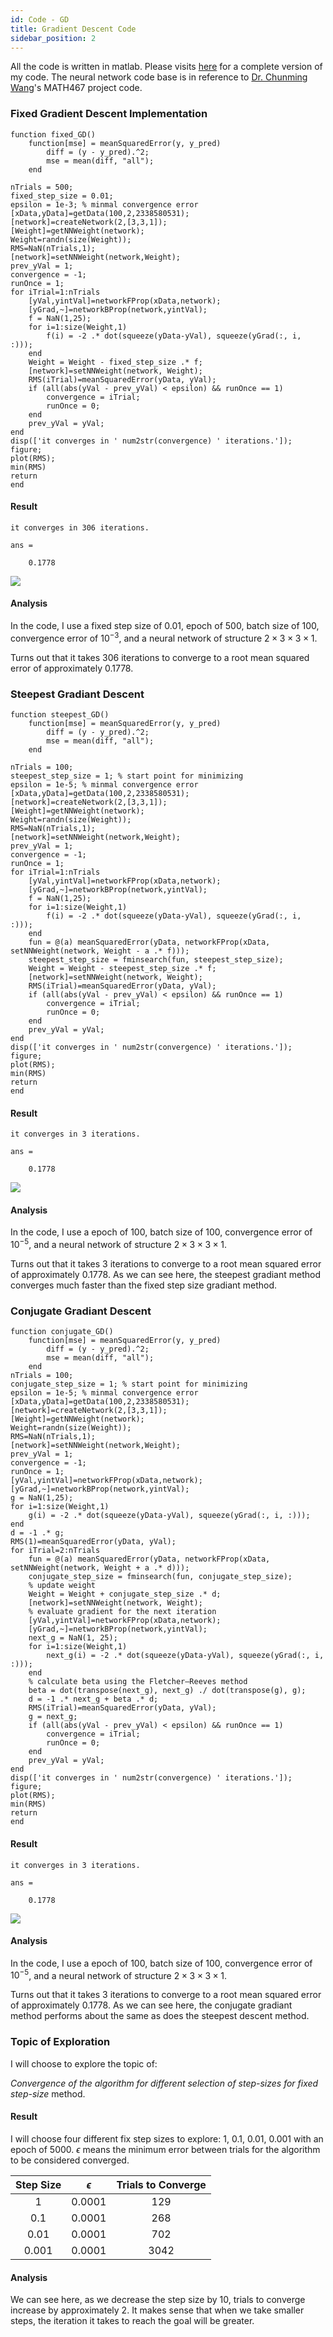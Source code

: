 ```yaml
---
id: Code - GD
title: Gradient Descent Code
sidebar_position: 2
---
```


All the code is written in matlab. Please visits [here](https://github.com/pwang649/coding_practice/tree/main/GD) for a complete version of my code. The neural network code base is in reference to [Dr. Chunming Wang](https://dornsife.usc.edu/cf/faculty-and-staff/faculty.cfm?pid=1003805)'s MATH467 project code.

### Fixed Gradient Descent Implementation

```{octave}
function fixed_GD()
    function[mse] = meanSquaredError(y, y_pred)
        diff = (y - y_pred).^2;
        mse = mean(diff, "all");
    end

nTrials = 500;
fixed_step_size = 0.01;
epsilon = 1e-3; % minmal convergence error
[xData,yData]=getData(100,2,2338580531);
[network]=createNetwork(2,[3,3,1]);
[Weight]=getNNWeight(network);
Weight=randn(size(Weight));
RMS=NaN(nTrials,1);
[network]=setNNWeight(network,Weight);
prev_yVal = 1;
convergence = -1;
runOnce = 1;
for iTrial=1:nTrials
    [yVal,yintVal]=networkFProp(xData,network);
    [yGrad,~]=networkBProp(network,yintVal);
    f = NaN(1,25);
    for i=1:size(Weight,1)
        f(i) = -2 .* dot(squeeze(yData-yVal), squeeze(yGrad(:, i, :)));
    end
    Weight = Weight - fixed_step_size .* f;
    [network]=setNNWeight(network, Weight);
    RMS(iTrial)=meanSquaredError(yData, yVal);
    if (all(abs(yVal - prev_yVal) < epsilon) && runOnce == 1)
        convergence = iTrial;
        runOnce = 0;
    end
    prev_yVal = yVal;
end
disp(['it converges in ' num2str(convergence) ' iterations.']);
figure;
plot(RMS);
min(RMS)
return
end
```

#### Result

```
it converges in 306 iterations.

ans =

    0.1778
```

![](/img/code_img/Optimization/fixed_GD.png)

#### Analysis

In the code, I use a fixed step size of $0.01$, epoch of $500$, batch size of $100$, convergence error of $10^{-3}$, and a neural network of structure $2\times 3\times 3\times 1$.

Turns out that it takes 306 iterations to converge to a root mean squared error of approximately 0.1778.

### Steepest Gradiant Descent

```{octave}
function steepest_GD()
    function[mse] = meanSquaredError(y, y_pred)
        diff = (y - y_pred).^2;
        mse = mean(diff, "all");
    end

nTrials = 100;
steepest_step_size = 1; % start point for minimizing
epsilon = 1e-5; % minmal convergence error
[xData,yData]=getData(100,2,2338580531);
[network]=createNetwork(2,[3,3,1]);
[Weight]=getNNWeight(network);
Weight=randn(size(Weight));
RMS=NaN(nTrials,1);
[network]=setNNWeight(network,Weight);
prev_yVal = 1;
convergence = -1;
runOnce = 1;
for iTrial=1:nTrials
    [yVal,yintVal]=networkFProp(xData,network);
    [yGrad,~]=networkBProp(network,yintVal);
    f = NaN(1,25);
    for i=1:size(Weight,1)
        f(i) = -2 .* dot(squeeze(yData-yVal), squeeze(yGrad(:, i, :)));
    end
    fun = @(a) meanSquaredError(yData, networkFProp(xData, setNNWeight(network, Weight - a .* f)));
    steepest_step_size = fminsearch(fun, steepest_step_size);
    Weight = Weight - steepest_step_size .* f;
    [network]=setNNWeight(network, Weight);
    RMS(iTrial)=meanSquaredError(yData, yVal);
    if (all(abs(yVal - prev_yVal) < epsilon) && runOnce == 1)
        convergence = iTrial;
        runOnce = 0;
    end
    prev_yVal = yVal;
end
disp(['it converges in ' num2str(convergence) ' iterations.']);
figure;
plot(RMS);
min(RMS)
return
end
```

#### Result

```
it converges in 3 iterations.

ans =

    0.1778
```

![](/img/code_img/Optimization/steepest_GD.png)

#### Analysis

In the code, I use a epoch of $100$, batch size of $100$, convergence error of $10^{-5}$, and a neural network of structure $2\times 3\times 3\times 1$.

Turns out that it takes 3 iterations to converge to a root mean squared error of approximately 0.1778. As we can see here, the steepest gradiant method converges much faster than the fixed step size gradiant method.

### Conjugate Gradiant Descent

```{octave}
function conjugate_GD()
    function[mse] = meanSquaredError(y, y_pred)
        diff = (y - y_pred).^2;
        mse = mean(diff, "all");
    end
nTrials = 100;
conjugate_step_size = 1; % start point for minimizing
epsilon = 1e-5; % minmal convergence error
[xData,yData]=getData(100,2,2338580531);
[network]=createNetwork(2,[3,3,1]);
[Weight]=getNNWeight(network);
Weight=randn(size(Weight));
RMS=NaN(nTrials,1);
[network]=setNNWeight(network,Weight);
prev_yVal = 1;
convergence = -1;
runOnce = 1;
[yVal,yintVal]=networkFProp(xData,network);
[yGrad,~]=networkBProp(network,yintVal);
g = NaN(1,25);
for i=1:size(Weight,1)
    g(i) = -2 .* dot(squeeze(yData-yVal), squeeze(yGrad(:, i, :)));
end
d = -1 .* g;
RMS(1)=meanSquaredError(yData, yVal);
for iTrial=2:nTrials
    fun = @(a) meanSquaredError(yData, networkFProp(xData, setNNWeight(network, Weight + a .* d)));
    conjugate_step_size = fminsearch(fun, conjugate_step_size);
    % update weight
    Weight = Weight + conjugate_step_size .* d;
    [network]=setNNWeight(network, Weight);
    % evaluate gradient for the next iteration
    [yVal,yintVal]=networkFProp(xData,network);
    [yGrad,~]=networkBProp(network,yintVal);
    next_g = NaN(1, 25);
    for i=1:size(Weight,1)
        next_g(i) = -2 .* dot(squeeze(yData-yVal), squeeze(yGrad(:, i, :)));
    end
    % calculate beta using the Fletcher–Reeves method
    beta = dot(transpose(next_g), next_g) ./ dot(transpose(g), g);
    d = -1 .* next_g + beta .* d;
    RMS(iTrial)=meanSquaredError(yData, yVal);
    g = next_g;
    if (all(abs(yVal - prev_yVal) < epsilon) && runOnce == 1)
        convergence = iTrial;
        runOnce = 0;
    end
    prev_yVal = yVal;
end
disp(['it converges in ' num2str(convergence) ' iterations.']);
figure;
plot(RMS);
min(RMS)
return
end
```

#### Result

```
it converges in 3 iterations.

ans =

    0.1778
```

![](/img/code_img/Optimization/conjugate_GD.png)

#### Analysis

In the code, I use a epoch of $100$, batch size of $100$, convergence error of $10^{-5}$, and a neural network of structure $2\times 3\times 3\times 1$.

Turns out that it takes 3 iterations to converge to a root mean squared error of approximately 0.1778. As we can see here, the conjugate gradiant method performs about the same as does the steepest descent method.

### Topic of Exploration

I will choose to explore the topic of:

_Convergence of the algorithm for different selection of step-sizes for fixed step-size_
method.

#### Result

I will choose four different fix step sizes to explore: $1,\: 0.1,\: 0.01,\: 0.001$ with an epoch of $5000$. $\epsilon$ means the minimum error between trials for the algorithm to be considered converged.

| Step Size  | $\epsilon$  | Trials to Converge  |
|:-:|:-:|:-:|
| 1  | 0.0001  | 129  |
| 0.1  | 0.0001  | 268  |
| 0.01  | 0.0001  | 702  |
| 0.001  | 0.0001  | 3042  |

#### Analysis

We can see here, as we decrease the step size by $10$, trials to converge increase by approximately $2$. It makes sense that when we take smaller steps, the iteration it takes to reach the goal will be greater.